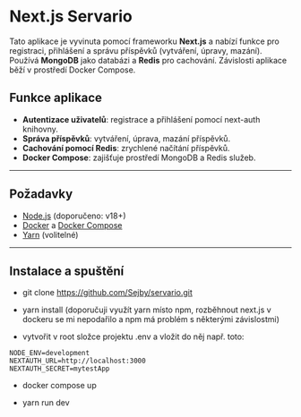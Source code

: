# Next.js Servario

Tato aplikace je vyvinuta pomocí frameworku **Next.js** a nabízí funkce pro registraci, přihlášení a správu příspěvků (vytváření, úpravy, mazání). Používá **MongoDB** jako databázi a **Redis** pro cachování. Závislosti aplikace běží v prostředí Docker Compose.

## Funkce aplikace

- **Autentizace uživatelů**: registrace a přihlášení pomocí next-auth knihovny.
- **Správa příspěvků**: vytváření, úprava, mazání příspěvků.
- **Cachování pomocí Redis**: zrychlené načítání příspěvků.
- **Docker Compose**: zajišťuje prostředí MongoDB a Redis služeb.

---

## Požadavky

- [Node.js](https://nodejs.org/) (doporučeno: v18+)
- [Docker](https://www.docker.com/) a [Docker Compose](https://docs.docker.com/compose/)
- [Yarn](https://yarnpkg.com/) (volitelné)

---

## Instalace a spuštění
- git clone https://github.com/Sejby/servario.git

- yarn install (doporučuji využít yarn místo npm, rozběhnout next.js v dockeru se mi nepodařilo a npm má problém s některými závislostmi)

- vytvořit v root složce projektu .env a vložit do něj např. toto:

```MONGODB_URI=mongodb://root:pwd@localhost:27017/
NODE_ENV=development
NEXTAUTH_URL=http://localhost:3000
NEXTAUTH_SECRET=mytestApp
```
- docker compose up

- yarn run dev